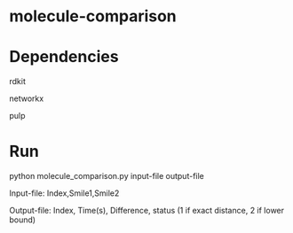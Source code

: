 # molecule-comparison

# Dependencies

rdkit

networkx

pulp

# Run

python molecule_comparison.py input-file output-file

Input-file: Index,Smile1,Smile2

Output-file: Index, Time(s), Difference, status (1 if exact distance, 2 if lower bound)
